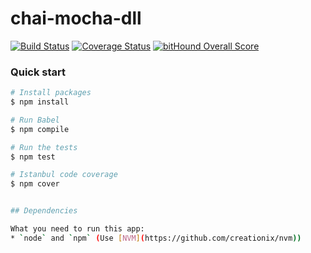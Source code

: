 # chai-mocha-dll

[![Build Status](https://travis-ci.org/jwcnewton/chai-mocha-dll.svg?branch=master)](https://travis-ci.org/jwcnewton/chai-mocha-dll) [![Coverage Status](https://coveralls.io/repos/github/jwcnewton/chai-mocha-dll/badge.svg?branch=master)](https://coveralls.io/github/jwcnewton/chai-mocha-dll?branch=master) [![bitHound Overall Score](https://www.bithound.io/github/jwcnewton/chai-mocha-dll/badges/score.svg)](https://www.bithound.io/github/jwcnewton/chai-mocha-dll)

### Quick start


```bash
# Install packages
$ npm install

# Run Babel
$ npm compile

# Run the tests
$ npm test

# Istanbul code coverage
$ npm cover


## Dependencies

What you need to run this app:
* `node` and `npm` (Use [NVM](https://github.com/creationix/nvm))

